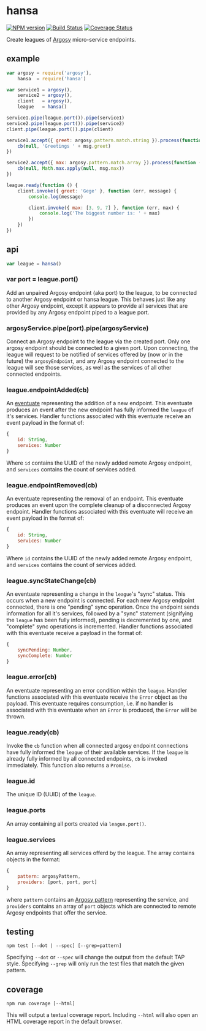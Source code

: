 # hansa

[![NPM version](https://badge.fury.io/js/hansa.png)](http://badge.fury.io/js/hansa)
[![Build Status](https://travis-ci.org/jasonpincin/hansa.svg?branch=master)](https://travis-ci.org/jasonpincin/hansa)
[![Coverage Status](https://coveralls.io/repos/jasonpincin/hansa/badge.png?branch=master)](https://coveralls.io/r/jasonpincin/hansa?branch=master)

Create leagues of [Argosy](https://github.com/jasonpincin/argosy) micro-service endpoints.

## example

```javascript
var argosy = require('argosy'),
    hansa  = require('hansa')

var service1 = argosy(),
    service2 = argosy(),
    client   = argosy(),
    league   = hansa()

service1.pipe(league.port()).pipe(service1)
service2.pipe(league.port()).pipe(service2)
client.pipe(league.port()).pipe(client)

service1.accept({ greet: argosy.pattern.match.string }).process(function (msg, cb) {
    cb(null, 'Greetings ' + msg.greet)
})

service2.accept({ max: argosy.pattern.match.array }).process(function (msg, cb) {
    cb(null, Math.max.apply(null, msg.max))
})

league.ready(function () {
    client.invoke({ greet: 'Gege' }, function (err, message) {
        console.log(message)

        client.invoke({ max: [3, 9, 7] }, function (err, max) {
            console.log('The biggest number is: ' + max)
        })
    })
})
```

## api

```javascript
var league = hansa()
```

### var port = league.port()

Add an unpaired Argosy endpoint (aka port) to the league, to be connected to another Argosy endpoint or hansa league. This behaves just like any other Argosy endpoint, except it appears to provide all services that are provided by any Argosy endpoint piped to a league port.

### argosyService.pipe(port).pipe(argosyService)

Connect an Argosy endpoint to the league via the created port. Only one argosy endpoint should be connected to a given port. Upon connecting, the league will request to be notified of services offered by (now or in the future) the `argosyEndpoint`, and any Argosy endpoint connected to the league will see those services, as well as the services of all other connected endpoints.

### league.endpointAdded(cb)

An [eventuate](https://github.com/jasonpincin/eventuate) representing the addition of a new endpoint. This eventuate produces an event after the new endpoint has fully informed the `league` of it's services. Handler functions associated with this eventuate receive an event payload in the format of:

```javascript
{
    id: String,
    services: Number
}
```

Where `id` contains the UUID of the newly added remote Argosy endpoint, and `services` contains the count of services added.

### league.endpointRemoved(cb)

An eventuate representing the removal of an endpoint. This eventuate produces an event upon the complete cleanup of a disconnected Argosy endpoint. Handler functions associated with this eventuate will receive an event payload in the format of:

```javascript
{
    id: String,
    services: Number
}
```

Where `id` contains the UUID of the newly added remote Argosy endpoint, and `services` contains the count of services added.

### league.syncStateChange(cb)

An eventuate representing a change in the `league`'s "sync" status. This occurs when a new endpoint is connected. For each new Argosy endpoint connected, there is one "pending" sync operation. Once the endpoint sends information for all it's services, followed by a "sync" statement (signifying the `league` has been fully informed), pending is decremented by one, and "complete" sync operations is incremented. Handler functions associated with this eventuate receive a payload in the format of: 

```javascript
{
    syncPending: Number,
    syncComplete: Number
}
```

### league.error(cb)

An eventuate representing an error condition within the `league`. Handler functions associated with this eventuate receive the `Error` object as the payload. This eventuate requires consumption, i.e. if no handler is associated with this eventuate when an `Error` is produced, the `Error` will be thrown.

### league.ready(cb)

Invoke the `cb` function when all connected argosy endpoint connections have fully informed the `league` of their available services. If the `league` is already fully informed by all connected endpoints, `cb` is invoked immediately. This function also returns a `Promise`.

### league.id

The unique ID (UUID) of the `league`.

### league.ports

An array containing all ports created via `league.port()`.

### league.services

An array representing all services offerd by the league. The array contains objects in the format:

```javascript
{
    pattern: argosyPattern,
    providers: [port, port, port]
}
```

where `pattern` contains an [Argosy pattern](https://github.com/jasonpincin/argosy-pattern) representing the service, and `providers` contains an array of `port` objects which are connected to remote Argosy endpoints that offer the service.

## testing

`npm test [--dot | --spec] [--grep=pattern]`

Specifying `--dot` or `--spec` will change the output from the default TAP style. 
Specifying `--grep` will only run the test files that match the given pattern.

## coverage

`npm run coverage [--html]`

This will output a textual coverage report. Including `--html` will also open 
an HTML coverage report in the default browser.
